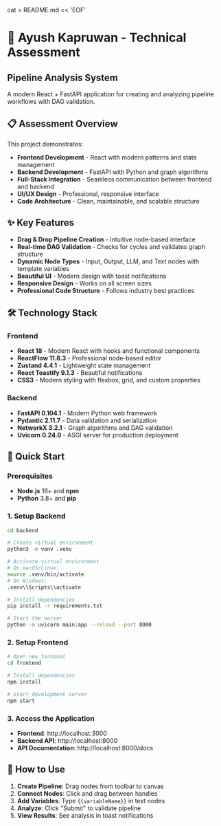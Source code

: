 cat > README.md << 'EOF'
# 🚀 Ayush Kapruwan - Technical Assessment

## Pipeline Analysis System

A modern React + FastAPI application for creating and analyzing pipeline workflows with DAG validation.

## 📋 Assessment Overview

This project demonstrates:
- **Frontend Development** - React with modern patterns and state management
- **Backend Development** - FastAPI with Python and graph algorithms
- **Full-Stack Integration** - Seamless communication between frontend and backend
- **UI/UX Design** - Professional, responsive interface
- **Code Architecture** - Clean, maintainable, and scalable structure

## ✨ Key Features

- **Drag & Drop Pipeline Creation** - Intuitive node-based interface
- **Real-time DAG Validation** - Checks for cycles and validates graph structure
- **Dynamic Node Types** - Input, Output, LLM, and Text nodes with template variables
- **Beautiful UI** - Modern design with toast notifications
- **Responsive Design** - Works on all screen sizes
- **Professional Code Structure** - Follows industry best practices

## 🛠️ Technology Stack

### Frontend
- **React 18** - Modern React with hooks and functional components
- **ReactFlow 11.8.3** - Professional node-based editor
- **Zustand 4.4.1** - Lightweight state management
- **React Toastify 9.1.3** - Beautiful notifications
- **CSS3** - Modern styling with flexbox, grid, and custom properties

### Backend
- **FastAPI 0.104.1** - Modern Python web framework
- **Pydantic 2.11.7** - Data validation and serialization
- **NetworkX 3.2.1** - Graph algorithms and DAG validation
- **Uvicorn 0.24.0** - ASGI server for production deployment

## 🚀 Quick Start

### Prerequisites
- **Node.js** 16+ and **npm**
- **Python** 3.8+ and **pip**

### 1. Setup Backend
```bash
cd backend

# Create virtual environment
python3 -m venv .venv

# Activate virtual environment
# On macOS/Linux:
source .venv/bin/activate
# On Windows:
.venv\\Scripts\\activate

# Install dependencies
pip install -r requirements.txt

# Start the server
python -m uvicorn main:app --reload --port 8000
```

### 2. Setup Frontend
```bash
# Open new terminal
cd frontend

# Install dependencies
npm install

# Start development server
npm start
```

### 3. Access the Application
- **Frontend**: http://localhost:3000
- **Backend API**: http://localhost:8000
- **API Documentation**: http://localhost:8000/docs

## 🎯 How to Use

1. **Create Pipeline**: Drag nodes from toolbar to canvas
2. **Connect Nodes**: Click and drag between handles
3. **Add Variables**: Type `{{variableName}}` in text nodes
4. **Analyze**: Click "Submit" to validate pipeline
5. **View Results**: See analysis in toast notifications
